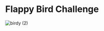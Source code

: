 # Flappy Bird Challenge

![birdy (2)](https://user-images.githubusercontent.com/52798209/69774342-b4254f80-1163-11ea-8122-593f59ea90c0.gif)

